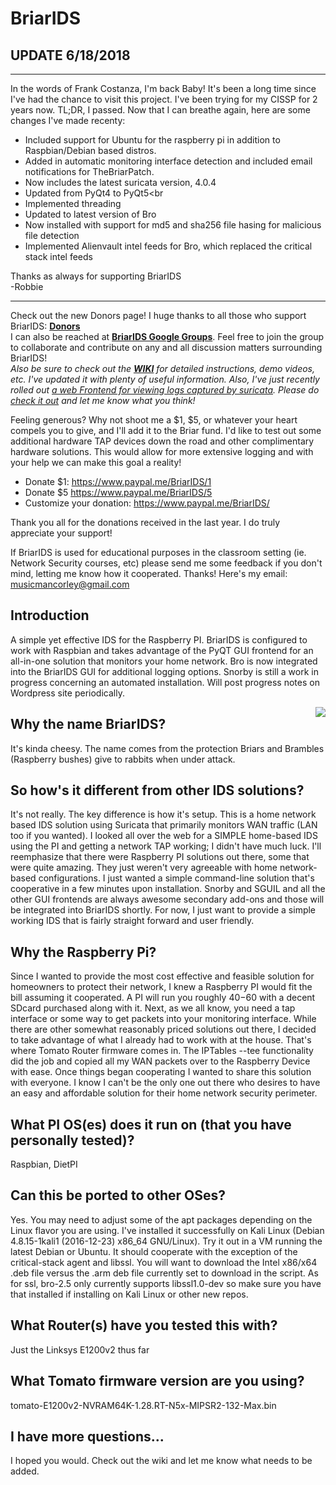 # BriarIDS


## UPDATE 6/18/2018
<hr>
In the words of Frank Costanza, I'm back Baby! It's been a long time since I've had the chance to visit this project.  I've been trying for my CISSP for 2 years now.  TL;DR, I passed.  Now that I can breathe again, here are some changes I've made recenty:

 - Included support for Ubuntu for the raspberry pi in addition to Raspbian/Debian based distros.<br>
 - Added in automatic monitoring interface detection and included email notifications for TheBriarPatch.<br>
 - Now includes the latest suricata version, 4.0.4<br>
 - Updated from PyQt4 to PyQt5<br
 - Implemented threading<br>
 - Updated to latest version of Bro<br>
 - Now installed with support for md5 and sha256 file hasing for malicious file detection<br>
 - Implemented Alienvault intel feeds for Bro, which replaced the critical stack intel feeds<br>
      
Thanks as always for supporting BriarIDS <br>
-Robbie
<hr>

Check out the new Donors page!  I huge thanks to all those who support BriarIDS: [**Donors**](https://github.com/musicmancorley/BriarIDS/wiki/Donors)<br>
I can also be reached at [**BriarIDS Google Groups**](https://groups.google.com/forum/#!forum/briarids).  Feel free to join the group to collaborate and contribute on any and all discussion matters surrounding BriarIDS!<br>
*Also be sure to check out the [**WIKI**](https://github.com/musicmancorley/BriarIDS/wiki) for detailed instructions, demo videos, etc.  I've updated it with plenty of useful information.  Also, I've just recently rolled out [a web Frontend for viewing logs captured by suricata](https://github.com/musicmancorley/TheBriarPatch).  Please do [check it out](https://github.com/musicmancorley/TheBriarPatch) and let me know what you think!*

Feeling generous?  Why not shoot me a $1, $5, or whatever your heart compels you to give, and I'll add it to the Briar fund.  I'd like to test out some additional hardware TAP devices down the road and other complimentary hardware solutions.  This would allow for more extensive logging and with your help we can make this goal a reality!

- Donate $1: https://www.paypal.me/BriarIDS/1
- Donate $5  https://www.paypal.me/BriarIDS/5
- Customize your donation: https://www.paypal.me/BriarIDS/

Thank you all for the donations received in the last year.  I do truly appreciate your support!

If BriarIDS is used for educational purposes in the classroom setting (ie. Network Security courses, etc) please send me some feedback if you don't mind, letting me know how it cooperated.  Thanks!
Here's my email: musicmancorley@gmail.com

## Introduction

A simple yet effective IDS for the Raspberry PI.  BriarIDS is configured to work with Raspbian and takes advantage of the PyQT GUI frontend for an all-in-one solution that monitors your home network.  Bro is now integrated into the BriarIDS GUI for additional logging options.  Snorby is still a work in progress concerning an automated installation.  Will post progress notes on Wordpress site periodically.  

<img src="https://github.com/musicmancorley/BriarIDS/blob/master/images/briar_updated.png?raw=true" style="float:right">

## Why the name BriarIDS?

It's kinda cheesy.  The name comes from the protection Briars and Brambles (Raspberry bushes) give to rabbits when under attack.  
## So how's it different from other IDS solutions?

It's not really.  The key difference is how it's setup.  This is a home network based IDS solution using Suricata that primarily monitors WAN traffic (LAN too if you wanted).  I looked all over the web for a SIMPLE home-based IDS using the PI and getting a network TAP working; I didn't have much luck.  I'll reemphasize that there were Raspberry PI solutions out there, some that were quite amazing.  They just weren't very agreeable with home network-based configurations.  I just wanted a simple command-line solution that's cooperative in a few minutes upon installation.  Snorby and SGUIL and all the other GUI frontends are always awesome secondary add-ons and those will be integrated into BriarIDS shortly.  For now, I just want to provide a simple working IDS that is fairly straight forward and user friendly.

## Why the Raspberry Pi?

Since I wanted to provide the most cost effective and feasible solution for homeowners to protect their network, I knew a Raspberry PI would fit the bill assuming it cooperated.  A PI will run you roughly $40-$60 with a decent SDcard purchased along with it. Next, as we all know, you need a tap interface or some way to get packets into your monitoring interface.  While there are other somewhat reasonably priced solutions out there, I decided to take advantage of what I already had to work with at the house.  That's where Tomato Router firmware comes in.  The IPTables --tee functionality did the job and copied all my WAN packets over to the Raspberry Device with ease.  Once things began cooperating I wanted to share this solution with everyone.  I know I can't be the only one out there who desires to have an easy and affordable solution for their home network security perimeter.

## What PI OS(es) does it run on (that you have personally tested)?

Raspbian, DietPI

## Can this be ported to other OSes?

Yes.  You may need to adjust some of the apt packages depending on the Linux flavor you are using.  I've installed it successfully on Kali Linux (Debian 4.8.15-1kali1 (2016-12-23) x86_64 GNU/Linux). Try it out in a VM running the latest Debian or Ubuntu.  It should cooperate with the exception of the critical-stack agent and libssl.  You will want to download the Intel x86/x64 .deb file versus the .arm deb file currently set to download in the script.  As for ssl, bro-2.5 only currently supports libssl1.0-dev so make sure you have that installed if installing on Kali Linux or other new repos.

## What Router(s) have you tested this with?

Just the Linksys E1200v2 thus far

## What Tomato firmware version are you using?

tomato-E1200v2-NVRAM64K-1.28.RT-N5x-MIPSR2-132-Max.bin

## I have more questions...

I hoped you would.  Check out the wiki and let me know what needs to be added.
